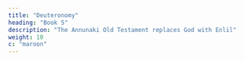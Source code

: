 ```yaml
---
title: "Deuteronomy"
heading: "Book 5"
description: "The Annunaki Old Testament replaces God with Enlil"
weight: 10
c: "maroon"
---
```

